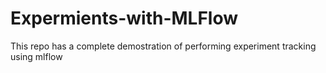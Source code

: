 # Expermients-with-MLFlow
This repo has a complete demostration of performing experiment tracking using mlflow 